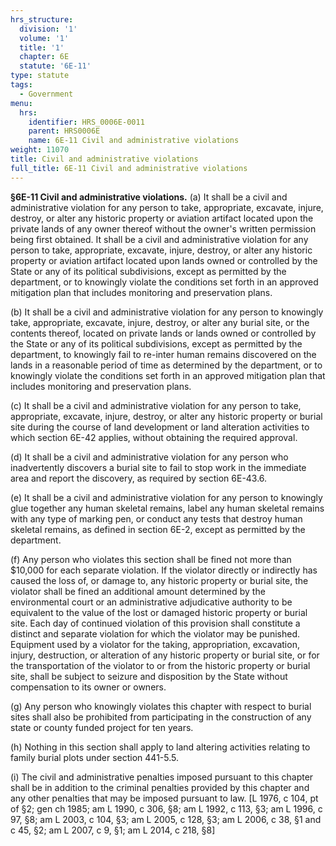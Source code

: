 ```yaml
---
hrs_structure:
  division: '1'
  volume: '1'
  title: '1'
  chapter: 6E
  statute: '6E-11'
type: statute
tags:
  - Government
menu:
  hrs:
    identifier: HRS_0006E-0011
    parent: HRS0006E
    name: 6E-11 Civil and administrative violations
weight: 11070
title: Civil and administrative violations
full_title: 6E-11 Civil and administrative violations
---
```

**§6E-11 Civil and administrative violations.** (a) It shall be a civil and administrative violation for any person to take, appropriate, excavate, injure, destroy, or alter any historic property or aviation artifact located upon the private lands of any owner thereof without the owner's written permission being first obtained. It shall be a civil and administrative violation for any person to take, appropriate, excavate, injure, destroy, or alter any historic property or aviation artifact located upon lands owned or controlled by the State or any of its political subdivisions, except as permitted by the department, or to knowingly violate the conditions set forth in an approved mitigation plan that includes monitoring and preservation plans.

(b) It shall be a civil and administrative violation for any person to knowingly take, appropriate, excavate, injure, destroy, or alter any burial site, or the contents thereof, located on private lands or lands owned or controlled by the State or any of its political subdivisions, except as permitted by the department, to knowingly fail to re-inter human remains discovered on the lands in a reasonable period of time as determined by the department, or to knowingly violate the conditions set forth in an approved mitigation plan that includes monitoring and preservation plans.

(c) It shall be a civil and administrative violation for any person to take, appropriate, excavate, injure, destroy, or alter any historic property or burial site during the course of land development or land alteration activities to which section 6E-42 applies, without obtaining the required approval.

(d) It shall be a civil and administrative violation for any person who inadvertently discovers a burial site to fail to stop work in the immediate area and report the discovery, as required by section 6E-43.6.

(e) It shall be a civil and administrative violation for any person to knowingly glue together any human skeletal remains, label any human skeletal remains with any type of marking pen, or conduct any tests that destroy human skeletal remains, as defined in section 6E-2, except as permitted by the department.

(f) Any person who violates this section shall be fined not more than $10,000 for each separate violation. If the violator directly or indirectly has caused the loss of, or damage to, any historic property or burial site, the violator shall be fined an additional amount determined by the environmental court or an administrative adjudicative authority to be equivalent to the value of the lost or damaged historic property or burial site. Each day of continued violation of this provision shall constitute a distinct and separate violation for which the violator may be punished. Equipment used by a violator for the taking, appropriation, excavation, injury, destruction, or alteration of any historic property or burial site, or for the transportation of the violator to or from the historic property or burial site, shall be subject to seizure and disposition by the State without compensation to its owner or owners.

(g) Any person who knowingly violates this chapter with respect to burial sites shall also be prohibited from participating in the construction of any state or county funded project for ten years.

(h) Nothing in this section shall apply to land altering activities relating to family burial plots under section 441-5.5.

(i) The civil and administrative penalties imposed pursuant to this chapter shall be in addition to the criminal penalties provided by this chapter and any other penalties that may be imposed pursuant to law. [L 1976, c 104, pt of §2; gen ch 1985; am L 1990, c 306, §8; am L 1992, c 113, §3; am L 1996, c 97, §8; am L 2003, c 104, §3; am L 2005, c 128, §3; am L 2006, c 38, §1 and c 45, §2; am L 2007, c 9, §1; am L 2014, c 218, §8]